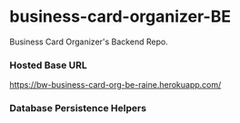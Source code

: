 # business-card-organizer-BE
Business Card Organizer's Backend Repo.


### Hosted Base URL

https://bw-business-card-org-be-raine.herokuapp.com/


### Database Persistence Helpers

